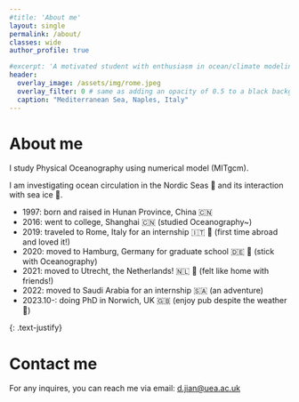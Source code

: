 ```yaml
---
#title: 'About me'
layout: single
permalink: /about/
classes: wide
author_profile: true

#excerpt: 'A motivated student with enthusiasm in ocean/climate modeling.'
header:
  overlay_image: /assets/img/rome.jpeg
  overlay_filter: 0 # same as adding an opacity of 0.5 to a black background
  caption: "Mediterranean Sea, Naples, Italy"
---
```

# About me
I study Physical Oceanography using numerical model (MITgcm).

I am investigating ocean circulation in the Nordic Seas 🌊 and its interaction with sea ice 🧊.


- 1997: born and raised in Hunan Province, China 🇨🇳 
- 2016: went to college, Shanghai 🇨🇳 (studied Oceanography~) 
- 2019: traveled to Rome, Italy for an internship 🇮🇹 🤌 (first time abroad and loved it!)
- 2020: moved to Hamburg, Germany for graduate school 🇩🇪 🥨 (stick with Oceanography)
- 2021: moved to Utrecht, the Netherlands! 🇳🇱 🌷 (felt like home with friends!)
- 2022: moved to Saudi Arabia for an internship 🇸🇦 (an adventure) 
- 2023.10-: doing PhD in Norwich, UK 🇬🇧 (enjoy pub despite the weather 🍻) 

{: .text-justify}
# Contact me
For any inquires, you can reach me via email: <d.jian@uea.ac.uk>



